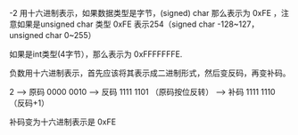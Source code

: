 

-2 用十六进制表示，如果数据类型是字节，(signed) char 那么表示为 0xFE ，注意如果是unsigned char 类型 0xFE 表示254（signed char -128~127，unsigned char  0~255）

如果是int类型(4字节），那么表示为 0xFFFFFFFE.

负数用十六进制表示，首先应该将其表示成二进制形式，然后变反码，再变补码。

2 ——>  原码 0000 0010 ——> 反码 1111 1101  （原码按位反转） ——>  补码 1111 1110（反码+1）

补码变为十六进制表示是 0xFE
